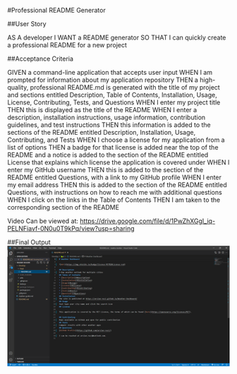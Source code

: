 
#Professional README Generator

##User Story

AS A developer
I WANT a README generator
SO THAT I can quickly create a professional README for a new project

##Acceptance Criteria

GIVEN a command-line application that accepts user input
WHEN I am prompted for information about my application repository
THEN a high-quality, professional README.md is generated with the title of my project and sections entitled Description, Table of Contents, Installation, Usage, License, Contributing, Tests, and Questions
WHEN I enter my project title
THEN this is displayed as the title of the README
WHEN I enter a description, installation instructions, usage information, contribution guidelines, and test instructions
THEN this information is added to the sections of the README entitled Description, Installation, Usage, Contributing, and Tests
WHEN I choose a license for my application from a list of options
THEN a badge for that license is added near the top of the README and a notice is added to the section of the README entitled License that explains which license the application is covered under
WHEN I enter my GitHub username
THEN this is added to the section of the README entitled Questions, with a link to my GitHub profile
WHEN I enter my email address
THEN this is added to the section of the README entitled Questions, with instructions on how to reach me with additional questions
WHEN I click on the links in the Table of Contents
THEN I am taken to the corresponding section of the README

Video Can be viewed at: https://drive.google.com/file/d/1PwZhXGgI_iq-PELNFiavf-0N0u0T9kPq/view?usp=sharing

##Final Output 
![Final Output](https://github.com/arslan-razi/readme-builder/blob/main/Develop/Images/final_readme.png?raw=true)
